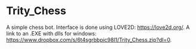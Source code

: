 # Trity_Chess
A simple chess bot. Interface is done using LOVE2D:
https://love2d.org/.
A link to an .EXE with dlls for windows: https://www.dropbox.com/s/6t4sgrbbpic98l1/Trity_Chess.zip?dl=0.
